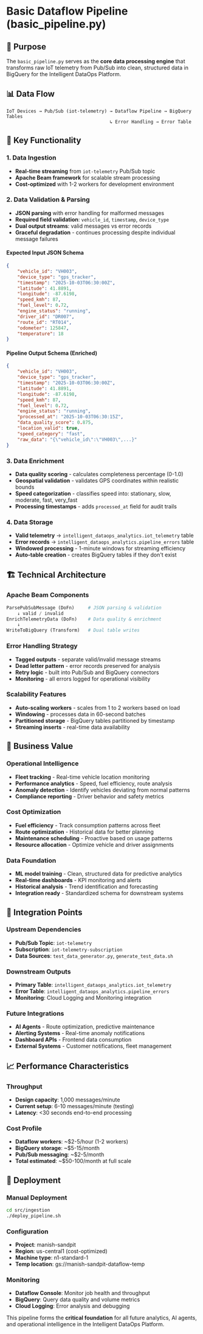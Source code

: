 # Basic Dataflow Pipeline (basic_pipeline.py)

## **🎯 Purpose**

The `basic_pipeline.py` serves as the **core data processing engine** that transforms raw IoT telemetry from Pub/Sub into clean, structured data in BigQuery for the Intelligent DataOps Platform.

## **📊 Data Flow**
```
IoT Devices → Pub/Sub (iot-telemetry) → Dataflow Pipeline → BigQuery Tables
                                      ↳ Error Handling → Error Table
```

## **🔧 Key Functionality**

### **1. Data Ingestion**
- **Real-time streaming** from `iot-telemetry` Pub/Sub topic
- **Apache Beam framework** for scalable stream processing
- **Cost-optimized** with 1-2 workers for development environment

### **2. Data Validation & Parsing**
- **JSON parsing** with error handling for malformed messages
- **Required field validation**: `vehicle_id`, `timestamp`, `device_type`
- **Dual output streams**: valid messages vs error records
- **Graceful degradation** - continues processing despite individual message failures

#### **Expected Input JSON Schema**
```json
{
    "vehicle_id": "VH003",
    "device_type": "gps_tracker",
    "timestamp": "2025-10-03T06:30:00Z",
    "latitude": 41.8891,
    "longitude": -87.6198,
    "speed_kmh": 87,
    "fuel_level": 0.72,
    "engine_status": "running",
    "driver_id": "DR007",
    "route_id": "RT014",
    "odometer": 125847,
    "temperature": 18
}
```

#### **Pipeline Output Schema (Enriched)**
```json
{
    "vehicle_id": "VH003",
    "device_type": "gps_tracker", 
    "timestamp": "2025-10-03T06:30:00Z",
    "latitude": 41.8891,
    "longitude": -87.6198,
    "speed_kmh": 87,
    "fuel_level": 0.72,
    "engine_status": "running",
    "processed_at": "2025-10-03T06:30:15Z",
    "data_quality_score": 0.875,
    "location_valid": true,
    "speed_category": "fast",
    "raw_data": "{\"vehicle_id\":\"VH003\",...}"
}
```

### **3. Data Enrichment**
- **Data quality scoring** - calculates completeness percentage (0-1.0)
- **Geospatial validation** - validates GPS coordinates within realistic bounds
- **Speed categorization** - classifies speed into: stationary, slow, moderate, fast, very_fast
- **Processing timestamps** - adds `processed_at` field for audit trails

### **4. Data Storage**
- **Valid telemetry** → `intelligent_dataops_analytics.iot_telemetry` table
- **Error records** → `intelligent_dataops_analytics.pipeline_errors` table
- **Windowed processing** - 1-minute windows for streaming efficiency
- **Auto-table creation** - creates BigQuery tables if they don't exist

## **🏗️ Technical Architecture**

### **Apache Beam Components**
```python
ParsePubSubMessage (DoFn)     # JSON parsing & validation
    ↓ valid / invalid
EnrichTelemetryData (DoFn)    # Data quality & enrichment
    ↓
WriteToBigQuery (Transform)   # Dual table writes
```

### **Error Handling Strategy**
- **Tagged outputs** - separate valid/invalid message streams
- **Dead letter pattern** - error records preserved for analysis
- **Retry logic** - built into Pub/Sub and BigQuery connectors
- **Monitoring** - all errors logged for operational visibility

### **Scalability Features**
- **Auto-scaling workers** - scales from 1 to 2 workers based on load
- **Windowing** - processes data in 60-second batches
- **Partitioned storage** - BigQuery tables partitioned by timestamp
- **Streaming inserts** - real-time data availability

## **💼 Business Value**

### **Operational Intelligence**
- **Fleet tracking** - Real-time vehicle location monitoring
- **Performance analytics** - Speed, fuel efficiency, route analysis
- **Anomaly detection** - Identify vehicles deviating from normal patterns
- **Compliance reporting** - Driver behavior and safety metrics

### **Cost Optimization**
- **Fuel efficiency** - Track consumption patterns across fleet
- **Route optimization** - Historical data for better planning
- **Maintenance scheduling** - Proactive based on usage patterns
- **Resource allocation** - Optimize vehicle and driver assignments

### **Data Foundation**
- **ML model training** - Clean, structured data for predictive analytics
- **Real-time dashboards** - KPI monitoring and alerts
- **Historical analysis** - Trend identification and forecasting
- **Integration ready** - Standardized schema for downstream systems

## **🔄 Integration Points**

### **Upstream Dependencies**
- **Pub/Sub Topic**: `iot-telemetry` 
- **Subscription**: `iot-telemetry-subscription`
- **Data Sources**: `test_data_generator.py`, `generate_test_data.sh`

### **Downstream Outputs**
- **Primary Table**: `intelligent_dataops_analytics.iot_telemetry`
- **Error Table**: `intelligent_dataops_analytics.pipeline_errors`
- **Monitoring**: Cloud Logging and Monitoring integration

### **Future Integrations**
- **AI Agents** - Route optimization, predictive maintenance
- **Alerting Systems** - Real-time anomaly notifications
- **Dashboard APIs** - Frontend data consumption
- **External Systems** - Customer notifications, fleet management

## **📈 Performance Characteristics**

### **Throughput**
- **Design capacity**: 1,000 messages/minute
- **Current setup**: 6-10 messages/minute (testing)
- **Latency**: <30 seconds end-to-end processing

### **Cost Profile**
- **Dataflow workers**: ~$2-5/hour (1-2 workers)
- **BigQuery storage**: ~$5-15/month
- **Pub/Sub messaging**: ~$2-5/month
- **Total estimated**: ~$50-100/month at full scale

## **🚀 Deployment**

### **Manual Deployment**
```bash
cd src/ingestion
./deploy_pipeline.sh
```

### **Configuration**
- **Project**: manish-sandpit
- **Region**: us-central1 (cost-optimized)
- **Machine type**: n1-standard-1
- **Temp location**: gs://manish-sandpit-dataflow-temp

### **Monitoring**
- **Dataflow Console**: Monitor job health and throughput
- **BigQuery**: Query data quality and volume metrics
- **Cloud Logging**: Error analysis and debugging

This pipeline forms the **critical foundation** for all future analytics, AI agents, and operational intelligence in the Intelligent DataOps Platform.